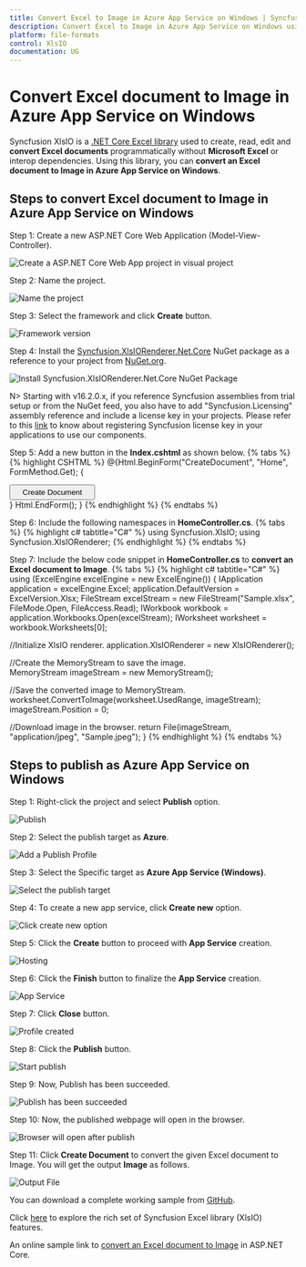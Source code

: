 ```yaml
---
title: Convert Excel to Image in Azure App Service on Windows | Syncfusion
description: Convert Excel to Image in Azure App Service on Windows using .NET Core Excel library (XlsIO) without Microsoft Excel or interop dependencies.
platform: file-formats
control: XlsIO
documentation: UG
---
```


# Convert Excel document to Image in Azure App Service on Windows

Syncfusion XlsIO is a [.NET Core Excel library](https://www.syncfusion.com/document-processing/excel-framework/net) used to create, read, edit and **convert Excel documents** programmatically without **Microsoft Excel** or interop dependencies. Using this library, you can **convert an Excel document to Image in Azure App Service on Windows**.

## Steps to convert Excel document to Image in Azure App Service on Windows

Step 1: Create a new ASP.NET Core Web Application (Model-View-Controller).

![Create a ASP.NET Core Web App project in visual project](Azure_Images/App_Service_Windows/Create_Application.png)

Step 2: Name the project.

![Name the project](Azure_Images/App_Service_Windows/Name_the_Application_Image.png)

Step 3: Select the framework and click **Create** button.

![Framework version](Azure_Images/App_Service_Windows/Select_Framework.png)

Step 4: Install the [Syncfusion.XlsIORenderer.Net.Core](https://www.nuget.org/packages/Syncfusion.XlsIORenderer.Net.Core) NuGet package as a reference to your project from [NuGet.org](https://www.nuget.org/).

![Install Syncfusion.XlsIORenderer.Net.Core NuGet Package](Azure_Images/App_Service_Windows/Install_NuGet_Image.png)

N> Starting with v16.2.0.x, if you reference Syncfusion assemblies from trial setup or from the NuGet feed, you also have to add "Syncfusion.Licensing" assembly reference and include a license key in your projects. Please refer to this [link](https://help.syncfusion.com/common/essential-studio/licensing/overview) to know about registering Syncfusion license key in your applications to use our components. 

Step 5: Add a new button in the **Index.cshtml** as shown below.
{% tabs %}  
{% highlight CSHTML %}
@{Html.BeginForm("CreateDocument", "Home", FormMethod.Get);
    {
        <div>
            <input type="submit" value="Create Document" style="width:150px;height:27px" />
        </div>
    }
    Html.EndForm();
}
{% endhighlight %}
{% endtabs %}

Step 6: Include the following namespaces in **HomeController.cs**.
{% tabs %}
{% highlight c# tabtitle="C#" %}
using Syncfusion.XlsIO;
using Syncfusion.XlsIORenderer;
{% endhighlight %}
{% endtabs %}

Step 7: Include the below code snippet in **HomeController.cs** to **convert an Excel document to Image**. 
{% tabs %}
{% highlight c# tabtitle="C#" %}
using (ExcelEngine excelEngine = new ExcelEngine())
{
  IApplication application = excelEngine.Excel;
  application.DefaultVersion = ExcelVersion.Xlsx;
  FileStream excelStream = new FileStream("Sample.xlsx", FileMode.Open, FileAccess.Read);
  IWorkbook workbook = application.Workbooks.Open(excelStream);
  IWorksheet worksheet = workbook.Worksheets[0];

  //Initialize XlsIO renderer.
  application.XlsIORenderer = new XlsIORenderer();

  //Create the MemoryStream to save the image.      
  MemoryStream imageStream = new MemoryStream();

  //Save the converted image to MemoryStream.
  worksheet.ConvertToImage(worksheet.UsedRange, imageStream);
  imageStream.Position = 0;

  //Download image in the browser.
  return File(imageStream, "application/jpeg", "Sample.jpeg");
}
{% endhighlight %}
{% endtabs %}

## Steps to publish as Azure App Service on Windows

Step 1: Right-click the project and select **Publish** option.

![Publish](Azure_Images/App_Service_Windows/Publish_Image.png)

Step 2: Select the publish target as **Azure**.

![Add a Publish Profile](Azure_Images/App_Service_Windows/Publish_Profile.png)

Step 3: Select the Specific target as **Azure App Service (Windows)**.

![Select the publish target](Azure_Images/App_Service_Windows/Windows_App_Service.png)

Step 4: To create a new app service, click **Create new** option.

![Click create new option](Azure_Images/App_Service_Windows/Create_New.png)

Step 5: Click the **Create** button to proceed with **App Service** creation.

![Hosting](Azure_Images/App_Service_Windows/Hosting_Image.png)

Step 6: Click the **Finish** button to finalize the **App Service** creation.

![App Service](Azure_Images/App_Service_Windows/App_Service_Image.png)

Step 7: Click **Close** button.

![Profile created](Azure_Images/App_Service_Windows/Profile_Created_Image.png)

Step 8: Click the **Publish** button.

![Start publish](Azure_Images/App_Service_Windows/Start_Publish_Image.png)

Step 9: Now, Publish has been succeeded.

![Publish has been succeeded](Azure_Images/App_Service_Windows/Publish_Success_Image.png)

Step 10: Now, the published webpage will open in the browser. 

![Browser will open after publish](Azure_Images/App_Service_Windows/CreateDocument_Button_Image.png)

Step 11: Click **Create Document** to convert the given Excel document to Image. You will get the output **Image** as follows.

![Output File](Azure_Images/App_Service_Windows/ExcelToImage_AppService_Windows.png)

You can download a complete working sample from [GitHub](https://github.com/SyncfusionExamples/XlsIO-Examples/tree/master/Getting%20Started/Azure%20App%20Service/Convert_Excel_to_Image). 

Click [here](https://www.syncfusion.com/document-processing/excel-framework/net-core) to explore the rich set of Syncfusion Excel library (XlsIO) features.

An online sample link to [convert an Excel document to Image](https://ej2.syncfusion.com/aspnetcore/Excel/WorksheetToImage#/material3) in ASP.NET Core.

